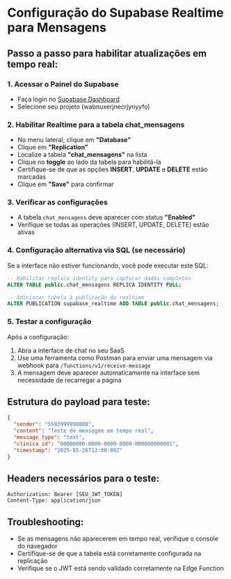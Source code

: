 
# Configuração do Supabase Realtime para Mensagens

## Passo a passo para habilitar atualizações em tempo real:

### 1. Acessar o Painel do Supabase
- Faça login no [Supabase Dashboard](https://supabase.com/dashboard)
- Selecione seu projeto (wabnuxerjnecrjynyyfo)

### 2. Habilitar Realtime para a tabela chat_mensagens
- No menu lateral, clique em **"Database"**
- Clique em **"Replication"**
- Localize a tabela **"chat_mensagens"** na lista
- Clique no **toggle** ao lado da tabela para habilitá-la
- Certifique-se de que as opções **INSERT**, **UPDATE** e **DELETE** estão marcadas
- Clique em **"Save"** para confirmar

### 3. Verificar as configurações
- A tabela `chat_mensagens` deve aparecer com status **"Enabled"**
- Verifique se todas as operações (INSERT, UPDATE, DELETE) estão ativas

### 4. Configuração alternativa via SQL (se necessário)
Se a interface não estiver funcionando, você pode executar este SQL:

```sql
-- Habilitar replica identity para capturar dados completos
ALTER TABLE public.chat_mensagens REPLICA IDENTITY FULL;

-- Adicionar tabela à publicação do realtime
ALTER PUBLICATION supabase_realtime ADD TABLE public.chat_mensagens;
```

### 5. Testar a configuração
Após a configuração:
1. Abra a interface de chat no seu SaaS
2. Use uma ferramenta como Postman para enviar uma mensagem via webhook para `/functions/v1/receive-message`
3. A mensagem deve aparecer automaticamente na interface sem necessidade de recarregar a página

## Estrutura do payload para teste:

```json
{
  "sender": "5583999998888",
  "content": "Teste de mensagem em tempo real",
  "message_type": "text",
  "clinica_id": "00000000-0000-0000-0000-000000000001",
  "timestamp": "2025-05-26T12:00:00Z"
}
```

## Headers necessários para o teste:
```
Authorization: Bearer [SEU_JWT_TOKEN]
Content-Type: application/json
```

## Troubleshooting:
- Se as mensagens não aparecerem em tempo real, verifique o console do navegador
- Certifique-se de que a tabela está corretamente configurada na replicação
- Verifique se o JWT está sendo validado corretamente na Edge Function
